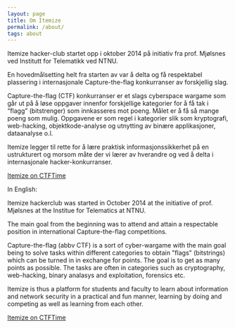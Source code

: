 ```yaml
---
layout: page
title: Om Itemize
permalink: /about/
tags: about
---
```


Itemize hacker-club startet opp i oktober 2014 på initiativ fra prof. Mjølsnes ved Institutt for Telematikk ved NTNU.

En hovedmålsetting helt fra starten av var å delta og få respektabel plassering
 i internasjonale Capture-the-flag konkurranser av forskjellig slag. 

Capture-the-flag (CTF) konkurranser er et slags cyberspace wargame som går ut på å løse oppgaver innenfor forskjellige kategorier for å få tak i “flagg” (bitstrenger) som innkasseres mot poeng. Målet er å få så mange poeng som mulig. Oppgavene er som regel i kategorier slik som kryptografi, web-hacking, objektkode-analyse og utnytting av binære applikasjoner, dataanalyse o.l.

Itemize legger til rette for å lære praktisk informasjonssikkerhet på en ustrukturert og morsom måte der vi lærer av hverandre og ved å delta i internasjonale hacker-konkurranser.

<a href="https://ctftime.org/team/11404">Itemize on CTFTime</a>


In English:

Itemize hackerclub was started in October 2014 at the initiative of prof. Mjølsnes at the Institue for Telematics at NTNU.

The main goal from the beginning was to attend and attain a respectable position in international Capture-the-flag competitions.

Capture-the-flag (abbv CTF) is a sort of cyber-wargame with the main goal being to solve tasks within different categories to obtain "flags" (bitstrings) which can be turned in in exchange for points. The goal is to get as many points as possible. The tasks are often in categories such as cryptography, web-hacking, binary analasys and exploitation, forensics etc.

Itemize is thus a platform for students and faculty to learn about information and network security in a practical and fun manner, learning by doing and competing as well as learning from each other.

<a href="https://ctftime.org/team/11404">Itemize on CTFTime</a>
